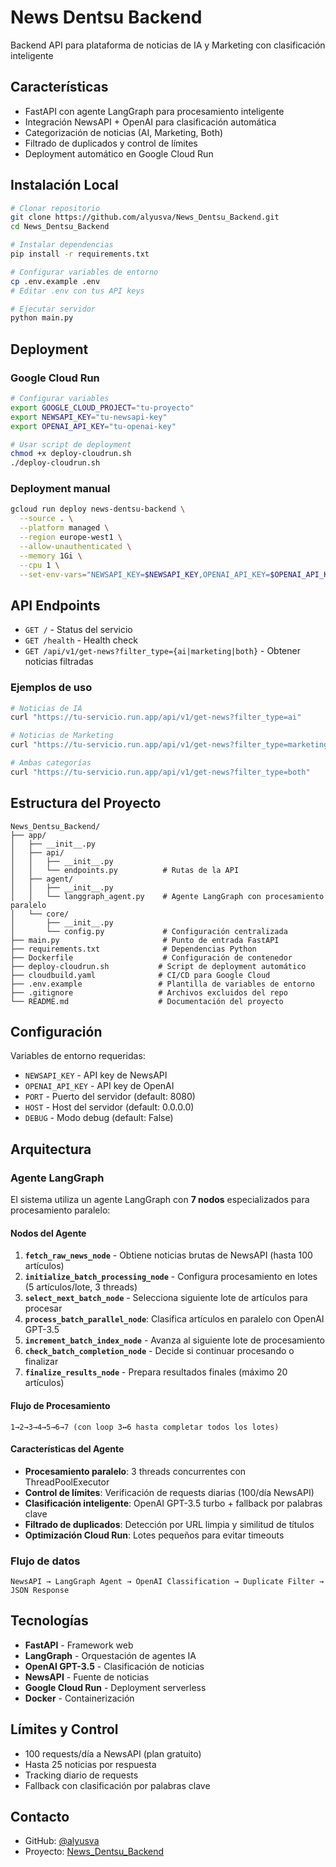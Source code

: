 # News Dentsu Backend

Backend API para plataforma de noticias de IA y Marketing con clasificación inteligente

## Características

- FastAPI con agente LangGraph para procesamiento inteligente
- Integración NewsAPI + OpenAI para clasificación automática
- Categorización de noticias (AI, Marketing, Both)
- Filtrado de duplicados y control de límites
- Deployment automático en Google Cloud Run

## Instalación Local

```bash
# Clonar repositorio
git clone https://github.com/alyusva/News_Dentsu_Backend.git
cd News_Dentsu_Backend

# Instalar dependencias
pip install -r requirements.txt

# Configurar variables de entorno
cp .env.example .env
# Editar .env con tus API keys

# Ejecutar servidor
python main.py
```

## Deployment

### Google Cloud Run
```bash
# Configurar variables
export GOOGLE_CLOUD_PROJECT="tu-proyecto"
export NEWSAPI_KEY="tu-newsapi-key"
export OPENAI_API_KEY="tu-openai-key"

# Usar script de deployment
chmod +x deploy-cloudrun.sh
./deploy-cloudrun.sh
```

### Deployment manual
```bash
gcloud run deploy news-dentsu-backend \
  --source . \
  --platform managed \
  --region europe-west1 \
  --allow-unauthenticated \
  --memory 1Gi \
  --cpu 1 \
  --set-env-vars="NEWSAPI_KEY=$NEWSAPI_KEY,OPENAI_API_KEY=$OPENAI_API_KEY"
```

## API Endpoints

- `GET /` - Status del servicio
- `GET /health` - Health check
- `GET /api/v1/get-news?filter_type={ai|marketing|both}` - Obtener noticias filtradas

### Ejemplos de uso
```bash
# Noticias de IA
curl "https://tu-servicio.run.app/api/v1/get-news?filter_type=ai"

# Noticias de Marketing
curl "https://tu-servicio.run.app/api/v1/get-news?filter_type=marketing"

# Ambas categorías
curl "https://tu-servicio.run.app/api/v1/get-news?filter_type=both"
```

## Estructura del Proyecto

```
News_Dentsu_Backend/
├── app/
│   ├── __init__.py
│   ├── api/
│   │   ├── __init__.py
│   │   └── endpoints.py          # Rutas de la API
│   ├── agent/
│   │   ├── __init__.py
│   │   └── langgraph_agent.py    # Agente LangGraph con procesamiento paralelo
│   └── core/
│       ├── __init__.py
│       └── config.py             # Configuración centralizada
├── main.py                       # Punto de entrada FastAPI
├── requirements.txt              # Dependencias Python
├── Dockerfile                    # Configuración de contenedor
├── deploy-cloudrun.sh           # Script de deployment automático
├── cloudbuild.yaml              # CI/CD para Google Cloud
├── .env.example                 # Plantilla de variables de entorno
├── .gitignore                   # Archivos excluidos del repo
└── README.md                    # Documentación del proyecto
```

## Configuración

Variables de entorno requeridas:
- `NEWSAPI_KEY` - API key de NewsAPI
- `OPENAI_API_KEY` - API key de OpenAI  
- `PORT` - Puerto del servidor (default: 8080)
- `HOST` - Host del servidor (default: 0.0.0.0)
- `DEBUG` - Modo debug (default: False)

## Arquitectura

### Agente LangGraph
El sistema utiliza un agente LangGraph con **7 nodos** especializados para procesamiento paralelo:

#### Nodos del Agente
1. **`fetch_raw_news_node`** - Obtiene noticias brutas de NewsAPI (hasta 100 artículos)
2. **`initialize_batch_processing_node`** - Configura procesamiento en lotes (5 artículos/lote, 3 threads)
3. **`select_next_batch_node`** - Selecciona siguiente lote de artículos para procesar
4. **`process_batch_parallel_node`**: Clasifica artículos en paralelo con OpenAI GPT-3.5
5. **`increment_batch_index_node`** - Avanza al siguiente lote de procesamiento
6. **`check_batch_completion_node`** - Decide si continuar procesando o finalizar
7. **`finalize_results_node`** - Prepara resultados finales (máximo 20 artículos)

#### Flujo de Procesamiento
```
1→2→3→4→5→6→7 (con loop 3↔6 hasta completar todos los lotes)
```

#### Características del Agente
- **Procesamiento paralelo**: 3 threads concurrentes con ThreadPoolExecutor
- **Control de límites**: Verificación de requests diarias (100/día NewsAPI)
- **Clasificación inteligente**: OpenAI GPT-3.5 turbo + fallback por palabras clave
- **Filtrado de duplicados**: Detección por URL limpia y similitud de títulos
- **Optimización Cloud Run**: Lotes pequeños para evitar timeouts

### Flujo de datos
```
NewsAPI → LangGraph Agent → OpenAI Classification → Duplicate Filter → JSON Response
```

## Tecnologías

- **FastAPI** - Framework web
- **LangGraph** - Orquestación de agentes IA
- **OpenAI GPT-3.5** - Clasificación de noticias
- **NewsAPI** - Fuente de noticias
- **Google Cloud Run** - Deployment serverless
- **Docker** - Containerización

## Límites y Control

- 100 requests/día a NewsAPI (plan gratuito)
- Hasta 25 noticias por respuesta
- Tracking diario de requests
- Fallback con clasificación por palabras clave

## Contacto

- GitHub: [@alyusva](https://github.com/alyusva)
- Proyecto: [News_Dentsu_Backend](https://github.com/alyusva/News_Dentsu_Backend)
